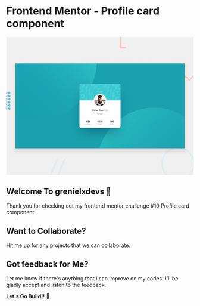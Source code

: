 # Frontend Mentor - Profile card component

![Design preview for the Profile card component coding challenge](./design/desktop-preview.jpg)

## Welcome To grenielxdevs 👋

Thank you for checking out my frontend mentor challenge #10 Profile card component

## Want to Collaborate?

Hit me up for any projects that we can collaborate.

## Got feedback for Me?

Let me know if there's anything that I can improve on my codes. I'll be gladly accept and listen to the feedback.

**Let's Go Build!!** 🚀